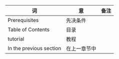 | 词                | 意       | 备注 |
| ----------------- | -------- | ---- |
| Prerequisites     | 先决条件 |      |
| Table of Contents | 目录     |      |
| tutorial          | 教程     |      |
| In the previous section | 在上一章节中 |      |

